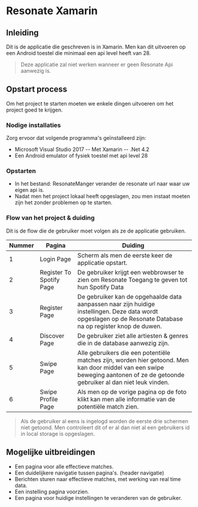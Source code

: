 # Resonate Xamarin
## Inleiding
Dit is de applicatie die geschreven is in Xamarin. Men kan dit uitvoeren op een Android toestel die minimaal een api level heeft van 28.

> Deze applicatie zal niet werken wanneer er geen Resonate Api aanwezig is.

## Opstart process
Om het project te starten moeten we enkele dingen uitvoeren om het project goed te krijgen.

### Nodige installaties
Zorg ervoor dat volgende programma's geïnstalleerd zijn:
- Microsoft Visual Studio 2017
-- Met Xamarin
-- .Net 4.2
- Een Android emulator of fysiek toestel met api level 28

### Opstarten
- In het bestand: ResonateManger verander de resonate url naar waar uw eigen api is.
- Nadat men het project lokaal heeft opgeslagen, zou men instaat moeten zijn het zonder problemen op te starten.

### Flow van het project & duiding
Dit is de flow die de gebruiker moet volgen als ze de applicatie gebruiken.

|Nummer|Pagina|Duiding|
|--|--|--|
|1|Login Page| Scherm als men de eerste keer de applicatie opstart.|
|2|Register To Spotify Page| De gebruiker krijgt een webbrowser te zien om Resonate Toegang te geven tot hun Spotify Data|
|3|Register Page|De gebruiker kan de opgehaalde data aanpassen naar zijn huidige instellingen. Deze data wordt opgeslagen op de Resonate Database na op register knop de duwen.|
|4|Discover Page| De gebruiker ziet alle artiesten & genres die in de database aanwezig zijn.|
|5|Swipe Page| Alle gebruikers die een potentiële matches zijn, worden hier getoond. Men kan door middel van een swipe beweging aantonen of ze de getoonde gebruiker al dan niet leuk vinden.|
|6|Swipe Profile Page| Als men op de vorige pagina op de foto klikt kan men alle informatie van de potentiële match zien.|


> Als de gebruiker al eens is ingelogd worden de eerste drie schermen niet getoond. Men controleert dit of er al dan niet al een gebruikers id in local storage is opgeslagen.

## Mogelijke uitbreidingen
- Een pagina voor alle effectieve matches.
- Een duidelijkere navigatie tussen pagina's. (header navigatie)
- Berichten sturen naar effectieve matches, met werking van real time data.
- Een instelling pagina voorzien.
- Een pagina voor huidige instellingen te veranderen van de gebruiker.
